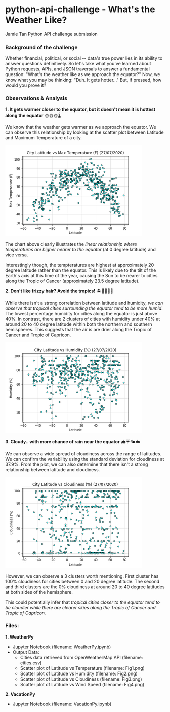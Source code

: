 # python-api-challenge - What's the Weather Like?
 Jamie Tan Python API challenge submission

### Background of the challenge
Whether financial, political, or social -- data's true power lies in its ability to answer questions definitively. So let's take what you've learned about Python requests, APIs, and JSON traversals to answer a fundamental question: "What's the weather like as we approach the equator?"
Now, we know what you may be thinking: "Duh. It gets hotter..."
But, if pressed, how would you prove it?

### Observations & Analysis
**1. It gets warmer closer to the equator, but it doesn't mean it is hottest along the equator** :sun_with_face::sun_with_face::sun_with_face::thermometer:

We know that the weather gets warmer as we approach the equator. We can observe this relationship by looking at the scatter plot between Latitude and Maximum Temperature of a city.

![Latitude vs Temperature Scatter Plot](/WeatherPy/output_data/Fig1.png)

The chart above clearly illustrates the *linear relationship where temperatures are higher nearer to the equator* (at 0 degree latitude) and vice versa.

Interestingly though, the tempteratures are highest at approximately 20 degree latitude rather than the equator. This is likely due to the tilt of the Earth's axis at this time of the year, causing the Sun to be nearer to cities along the Tropic of Cancer (approximately 23.5 degree latitude).

**2. Don't like frizzy hair? Avoid the tropics!** :desert_island::tropical_fish::shell::hibiscus::ocean:

While there isn't a strong correlation between latitude and humidity, *we can observe that tropical cities surrounding the equator tend to be more humid*. The lowest percentage humidity for cities along the equator is just above 40%. In contrast, there are 2 clusters of cities with humidity under 40% at around 20 to 40 degree latitude within both the northern and southern hemispheres. This suggests that the air is are drier along the Tropic of Cancer and Tropic of Capricon.

![Latitude vs Temperature Scatter Plot](/WeatherPy/output_data/Fig2.png)

**3. Cloudy.. with more chance of rain near the equator** :cloud_with_rain::umbrella::sun_behind_small_cloud::cloud:

We can observe a wide spread of cloudiness across the range of latitudes. We can confirm the variability using the standard deviation for cloudiness at 37.9%. From the plot, we can also determine that there isn't a strong relationship between latitude and cloudiness.

![Latitude vs Temperature Scatter Plot](/WeatherPy/output_data/Fig3.png)

However, we can observe a 3 clusters worth mentioning. First cluster has 100% cloudiness for cities between 0 and 20 degree latitude. The second and third clusters are the 0% cloudiness at around 20 to 40 degree latitudes at both sides of the hemisphere. 

This could potentially infer that *tropical cities closer to the equator tend to be cloudier while there are clearer skies along the Tropic of Cancer and Tropic of Capricon.*

### Files:

**1. WeatherPy**
* Jupyter Notebook (filename: WeatherPy.ipynb)
* Output Data:
   * Cities data retrieved from OpenWeatherMap API (filename: cities.csv)
   * Scatter plot of Latitude vs Temperature (filename: Fig1.png)
   * Scatter plot of Latitude vs Humidity (filename: Fig2.png)
   * Scatter plot of Latitude vs Cloudiness (filename: Fig3.png)
   * Scatter plot of Latitude vs Wind Speed (filename: Fig4.png)
   
**2. VacationPy**
* Jupyter Notebook (filename: VacationPy.ipynb)
